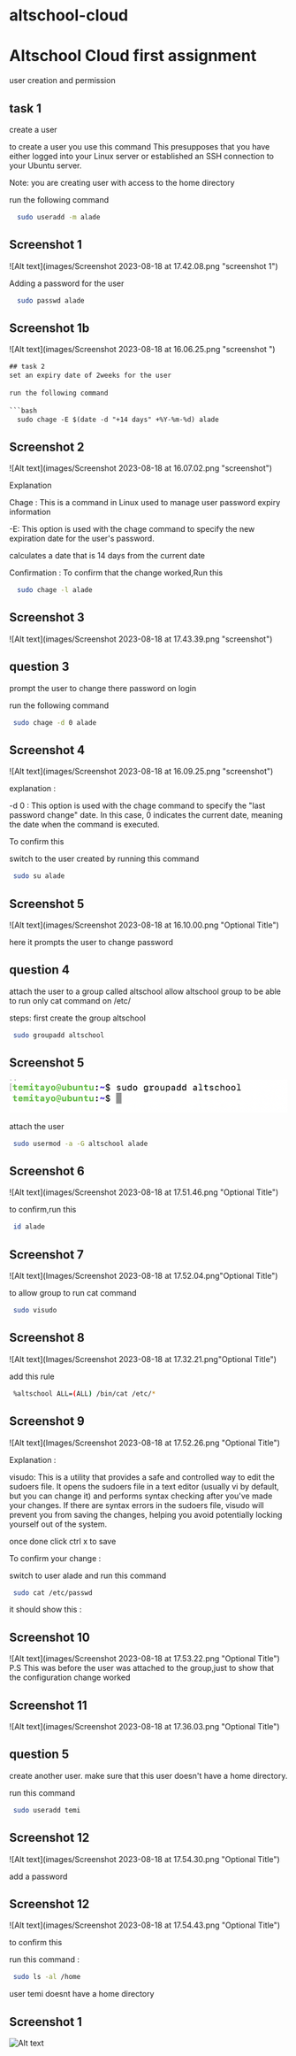 # altschool-cloud


# Altschool Cloud first assignment

user creation and permission




## task 1

create a user

to create a user you use this command
This presupposes that you have either logged into your Linux server or established an SSH connection to your Ubuntu server.


Note: you are creating user with access to the home directory





 run the following command

```bash
  sudo useradd -m alade
```


## Screenshot 1

![Alt text](images/Screenshot 2023-08-18 at 17.42.08.png "screenshot 1")


Adding a password for the user


```bash
  sudo passwd alade
```

## Screenshot 1b

![Alt text](images/Screenshot 2023-08-18 at 16.06.25.png "screenshot ")


```
## task 2
set an expiry date of 2weeks for the user

run the following command

```bash
  sudo chage -E $(date -d "+14 days" +%Y-%m-%d) alade
```

## Screenshot 2

![Alt text](images/Screenshot 2023-08-18 at 16.07.02.png "screenshot")

Explanation

Chage : This is a command in Linux used to manage user password expiry information

-E: This option is used with the chage command to specify the new expiration date for the user's password.

calculates a date that is 14 days from the current date

Confirmation :
To confirm that the change worked,Run this

```bash
  sudo chage -l alade
```

## Screenshot 3

![Alt text](images/Screenshot 2023-08-18 at 17.43.39.png "screenshot")

## question 3

prompt the user to change there password on login

run the following command

```bash
 sudo chage -d 0 alade

```

## Screenshot 4

![Alt text](images/Screenshot 2023-08-18 at 16.09.25.png "screenshot")

explanation :

-d 0 : This option is used with the chage command to specify the "last password change" date. In this case, 0 indicates the current date, meaning the date when the command is executed.

To confirm this

switch to the user created by running this command

```bash
 sudo su alade

```

## Screenshot 5

![Alt text](images/Screenshot 2023-08-18 at 16.10.00.png "Optional Title")

here it prompts the user to change password
## question 4

attach the user to a group called altschool
allow altschool group to be able to run only cat command on /etc/

steps:
first create the group altschool

```bash
 sudo groupadd altschool

```
## Screenshot 5

![Alt text](images/Screenshot%202023-08-18%20at%2017.51.24.png)


attach the user

```bash
 sudo usermod -a -G altschool alade

```

## Screenshot 6

![Alt text](images/Screenshot 2023-08-18 at 17.51.46.png "Optional Title")

to confirm,run this

```bash
 id alade

```

## Screenshot 7

![Alt text](Images/Screenshot 2023-08-18 at 17.52.04.png"Optional Title")

to allow group to run cat command

```bash
 sudo visudo

```
## Screenshot 8

![Alt text](Images/Screenshot 2023-08-18 at 17.32.21.png"Optional Title")

add this rule

```bash
 %altschool ALL=(ALL) /bin/cat /etc/*


```

## Screenshot 9

![Alt text](Images/Screenshot 2023-08-18 at 17.52.26.png "Optional Title")

Explanation :

visudo: This is a utility that provides a safe and controlled way to edit the sudoers file. It opens the sudoers file in a text editor (usually vi by default, but you can change it) and performs syntax checking after you've made your changes. If there are syntax errors in the sudoers file, visudo will prevent you from saving the changes, helping you avoid potentially locking yourself out of the system.

once done click ctrl x to save

To confirm your change :

switch to user alade and run this command

```bash
 sudo cat /etc/passwd

```

it should show this :

## Screenshot 10

![Alt text](images/Screenshot 2023-08-18 at 17.53.22.png "Optional Title")
P.S
This was before the user was attached to the group,just to show that the configuration change worked

## Screenshot 11

![Alt text](images/Screenshot 2023-08-18 at 17.36.03.png "Optional Title")





## question 5

create another user. make sure that this user doesn't have a home directory.

run this command

```bash
 sudo useradd temi

```

## Screenshot 12

![Alt text](images/Screenshot 2023-08-18 at 17.54.30.png "Optional Title")

add a password

## Screenshot 12

![Alt text](images/Screenshot 2023-08-18 at 17.54.43.png "Optional Title")

to confirm this

run this command :

```bash
 sudo ls -al /home

```

user temi doesnt have a home directory

## Screenshot 1

![Alt text](/relative/path/to/img.jpg?raw=true "Optional Title")